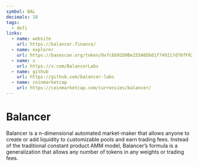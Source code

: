 ```yaml
---
symbol: BAL
decimals: 18
tags:
  - defi
links:
  - name: website
    url: https://balancer.finance/
  - name: explorer
    url: https://basescan.org/token/0x7c6b91D9Be155A6Db01f749217d76fF02A7227F2
  - name: x
    url: https://x.com/BalancerLabs
  - name: github
    url: https://github.com/balancer-labs
  - name: coinmarketcap
    url: https://coinmarketcap.com/currencies/balancer/
---
```


# Balancer

Balancer is a n-dimensional automated market-maker that allows anyone to create or add liquidity to customizable pools and earn trading fees. Instead of the traditional constant product AMM model, Balancer’s formula is a generalization that allows any number of tokens in any weights or trading fees.
